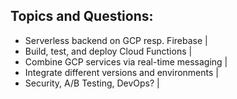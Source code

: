 ## Topics and Questions: 

- Serverless backend on GCP resp. Firebase |
- Build, test, and deploy Cloud Functions |
- Combine GCP services via real-time messaging |
- Integrate different versions and environments |
- Security, A/B Testing, DevOps? |
